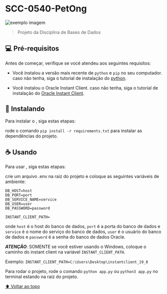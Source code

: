# SCC-0540-PetOng

<img src="exemplo-image.png" alt="exemplo imagem">

> Projeto da Disciplina de Bases de Dados 
## 💻 Pré-requisitos

Antes de começar, verifique se você atendeu aos seguintes requisitos:

* Você instalou a versão mais recente de `python` e `pip` no seu computador. caso não tenha, siga o tutorial de instalação do [python](https://www.python.org/downloads/).

* Você instalou o Oracle Instant Client. caso não tenha, siga o tutorial de instalação do [Oracle Instant Client](https://www.oracle.com/database/technologies/instant-client/winx64-64-downloads.html).

## 🚀 Instalando <SCC-0540-PetOng>

Para instalar o <SCC-0540-PetOng>, siga estas etapas:

rode o comando `pip install -r requirements.txt` para instalar as dependências do projeto.

## ☕ Usando <SCC-0540-PetOng>

Para usar <SCC-0540-PetOng>, siga estas etapas:

crie um arquivo .env na raiz do projeto e coloque as seguintes variáveis de ambiente:

```
DB_HOST=host
DB_PORT=port
DB_SERVICE_NAME=service
DB_USER=user
DB_PASSWORD=password

INSTANT_CLIENT_PATH=
```

onde `host` é o host do banco de dados, `port` é a porta do banco de dados e `service` é o nome do serviço do banco de dados, `user` é o usuário do banco de dados e `password` é a senha do banco de dados Oracle.

***ATENÇÃO***: SOMENTE se você estiver usando o Windows, coloque o caminho do instant client na variável `INSTANT_CLIENT_PATH`. 

Exemplo: `INSTANT_CLIENT_PATH=C:\Users\Desktop\instantclient_19_8`

Para rodar o projeto, rode o comando `python app.py` ou `python3 app.py` no terminal estando na raiz do projeto.

[⬆ Voltar ao topo](#SCC-0540-PetOng)<br>